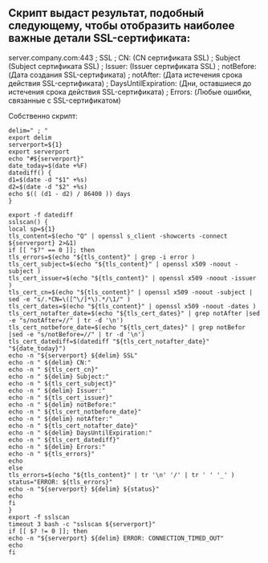## Скрипт выдаст результат, подобный следующему, чтобы отобразить наиболее важные детали SSL-сертификата:

server.company.com:443 ; SSL ; CN: (CN сертификата SSL) ; Subject (Subject сертификата SSL) ; Issuer: (Issuer сертификата SSL) ; notBefore: (Дата создания SSL-сертификата) ; notAfter: (Дата истечения срока действия SSL-сертификата) ; DaysUntilExpiration: (Дни, оставшиеся до истечения срока действия SSL-сертификата) ; Errors: (Любые ошибки, связанные с SSL-сертификатом)

Собственно скрипт:

```
delim=" ; "
export delim
serverport=${1}
export serverport
echo "#${serverport}"
date_today=$(date +%F)
datediff() {
d1=$(date -d "$1" +%s)
d2=$(date -d "$2" +%s)
echo $(( (d1 - d2) / 86400 )) days
}
 
export -f datediff
sslscan() {
local sp=${1}
tls_content=$(echo "Q" | openssl s_client -showcerts -connect ${serverport} 2>&1)
if [[ "$?" == 0 ]]; then
tls_errors=$(echo "${tls_content}" | grep -i error )
tls_cert_subject=$(echo "${tls_content}" | openssl x509 -noout -subject )
tls_cert_issuer=$(echo "${tls_content}" | openssl x509 -noout -issuer )
tls_cert_cn=$(echo "${tls_content}" | openssl x509 -noout -subject | sed -e "s/.*CN=\([^\/]*\).*/\1/" )
tls_cert_dates=$(echo "${tls_content}" | openssl x509 -noout -dates )
tls_cert_notafter_date=$(echo "${tls_cert_dates}" | grep notAfter |sed -e "s/notAfter=//" | tr -d '\n')
tls_cert_notbefore_date=$(echo "${tls_cert_dates}" | grep notBefor |sed -e "s/notBefore=//" | tr -d '\n')
tls_cert_datediff=$(datediff "${tls_cert_notafter_date}" "${date_today}")
echo -n "${serverport} ${delim} SSL"
echo -n " ${delim} CN:"
echo -n " ${tls_cert_cn}"
echo -n " ${delim} Subject:"
echo -n " ${tls_cert_subject}"
echo -n " ${delim} Issuer:"
echo -n " ${tls_cert_issuer}"
echo -n " ${delim} notBefore:"
echo -n " ${tls_cert_notbefore_date}"
echo -n " ${delim} notAfter:"
echo -n " ${tls_cert_notafter_date}"
echo -n " ${delim} DaysUntilExpiration:"
echo -n " ${tls_cert_datediff}"
echo -n " ${delim} Errors:"
echo -n " ${tls_errors}"
echo
else
tls_errors=$(echo "${tls_content}" | tr '\n' '/' | tr ' ' '_' )
status="ERROR: ${tls_errors}"
echo -n "${serverport} ${delim} ${status}"
echo
fi
}
export -f sslscan
timeout 3 bash -c "sslscan ${serverport}"
if [[ $? != 0 ]]; then
echo -n "${serverport} ${delim} ERROR: CONNECTION_TIMED_OUT"
echo
fi
```
